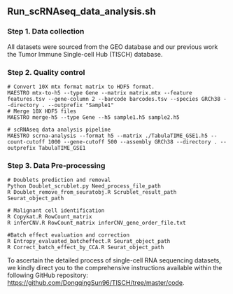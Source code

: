 ##  Run_scRNAseq_data_analysis.sh

### Step 1. Data collection
All datasets were sourced from the GEO database and our previous work the Tumor Immune Single-cell Hub (TISCH) database.


### Step 2. Quality control
    # Convert 10X mtx format matrix to HDF5 format.
    MAESTRO mtx-to-h5 --type Gene --matrix matrix.mtx --feature features.tsv --gene-column 2 --barcode barcodes.tsv --species GRCh38 --directory . --outprefix "Sample1"
    # Merge 10X HDF5 files
    MAESTRO merge-h5 --type Gene --h5 sample1.h5 sample2.h5
   
    # scRNAseq data analysis pipeline
    MAESTRO scrna-analysis --format h5 --matrix ./TabulaTIME_GSE1.h5 --count-cutoff 1000 --gene-cutoff 500 --assembly GRCh38 --directory . --outprefix TabulaTIME_GSE1

  
### Step 3. Data Pre-processing
    # Doublets prediction and removal
    Python Doublet_scrublet.py Need_process_file_path
    R Doublet_remove_from_seuratobj.R Scrublet_result_path Seurat_object_path

    # Malignant cell identification
    R Copykat.R RowCount_matrix
    R inferCNV.R RowCount_matrix inferCNV_gene_order_file.txt
    
    #Batch effect evaluation and correction
    R Entropy_evaluated_batcheffect.R Seurat_object_path
    R Correct_batch_effect_by_CCA.R Seurat_object_path

To ascertain the detailed process of single-cell RNA sequencing datasets, we kindly direct you to the comprehensive instructions available within the following GitHub repository: https://github.com/DongqingSun96/TISCH/tree/master/code.
